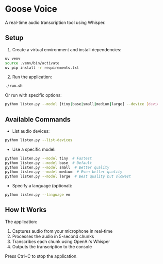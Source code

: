 # Goose Voice

A real-time audio transcription tool using Whisper.

## Setup

1. Create a virtual environment and install dependencies:
```bash
uv venv
source .venv/bin/activate
uv pip install -r requirements.txt
```

2. Run the application:
```bash
./run.sh
```

Or run with specific options:
```bash
python listen.py --model [tiny|base|small|medium|large] --device [device_number]
```

## Available Commands

- List audio devices:
```bash
python listen.py --list-devices
```

- Use a specific model:
```bash
python listen.py --model tiny  # Fastest
python listen.py --model base  # Default
python listen.py --model small  # Better quality
python listen.py --model medium  # Even better quality
python listen.py --model large  # Best quality but slowest
```

- Specify a language (optional):
```bash
python listen.py --language en
```

## How It Works

The application:
1. Captures audio from your microphone in real-time
2. Processes the audio in 5-second chunks
3. Transcribes each chunk using OpenAI's Whisper
4. Outputs the transcription to the console

Press Ctrl+C to stop the application.